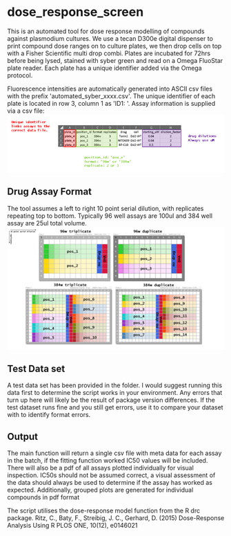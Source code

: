 # dose_response_screen

This is an automated tool for dose response modelling of compounds against plasmodium cultures. We use a tecan D300e digital dispenser to print compound dose ranges on to culture plates, we then drop cells on top with a Fisher Scientific multi drop combi. Plates are incubated for 72hrs before being lysed, stained with syber green and read on a Omega FluoStar plate reader. Each plate has a unique identifier added via the Omega protocol.

Fluorescence intensities are automatically generated into ASCII csv files with the prefix 'automated_syber_xxxx.csv'. The unique identifier of each plate is located in row 3, column 1 as 'ID1: <unique identifier>'. Assay information is supplied via a csv file:
![This is an image](images/small_meta_example.png)
 ## Drug Assay Format
 
The tool assumes a left to right 10 point serial dilution, with replicates repeating top to bottom. Typically 96 well assays are 100ul and 384 well assay are 25ul total volume.
 ![This is an image](images/plate_formats.png)
## Test Data set
A test data set has been provided in the folder. I would suggest running this data first to
determine the script works in your environment. Any errors that turn up here will likely be
the result of package version differences. If the test dataset runs fine and you still get
errors, use it to compare your dataset with to identify format errors.

## Output
The main function will return a single csv file with meta data for each assay in the batch,
if the fitting function worked IC50 values will be included. There will also be a pdf of all
assays plotted individually for visual inspection. IC50s should not be assumed correct, a
visual assessment of the data should always be used to determine if the assay has worked as
expected. Additionally, grouped plots are generated for individual compounds in pdf format

The script utilises the dose-response model function from the R drc package.
Ritz, C., Baty, F., Streibig, J. C., Gerhard, D. (2015) Dose-Response Analysis Using R PLOS ONE, 10(12), e0146021
